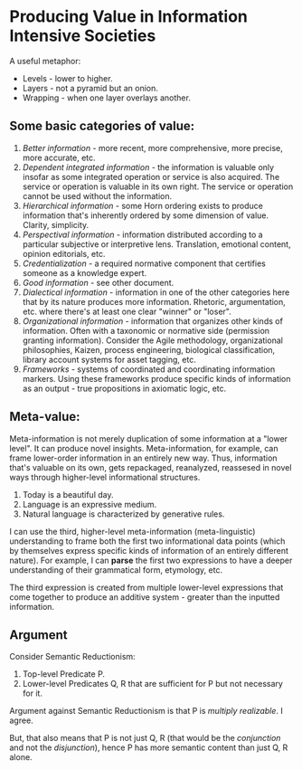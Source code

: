 # Producing Value in Information Intensive Societies

A useful metaphor:

* Levels - lower to higher.  
* Layers - not a pyramid but an onion.  
* Wrapping - when one layer overlays another.  

## Some basic categories of value:

1. *Better information* - more recent, more comprehensive, more precise, more accurate, etc.
1. *Dependent integrated information* - the information is valuable only insofar as some integrated operation or service is also acquired. The service or operation is valuable in its own right. The service or operation cannot be used without the information.
1. *Hierarchical information* - some Horn ordering exists to produce information that's inherently ordered by some dimension of value. Clarity, simplicity.
1. *Perspectival information* - information distributed according to a particular subjective or interpretive lens. Translation, emotional content, opinion editorials, etc.
1. *Credentialization* - a required normative component that certifies someone as a knowledge expert.
1. *Good information* - see other document.
1. *Dialectical information* - information in one of the other categories here that by its nature produces more information. Rhetoric, argumentation, etc. where there's at least one clear "winner" or "loser".
1. *Organizational information* - information that organizes other kinds of information. Often with a taxonomic or normative side (permission granting information). Consider the Agile methodology, organizational philosophies, Kaizen, process engineering, biological classification, library account systems for asset tagging, etc.
1. *Frameworks* - systems of coordinated and coordinating information markers. Using these frameworks produce specific kinds of information as an output - true propositions in axiomatic logic, etc.

## Meta-value:

Meta-information is not merely duplication of some information at a "lower level". It can produce novel insights. Meta-information, for example, can frame lower-order information in an entirely new way. Thus, information that's valuable on its own, gets repackaged, reanalyzed, reassesed in novel ways through higher-level informational structures.

1. Today is a beautiful day.
1. Language is an expressive medium.
1. Natural language is characterized by generative rules.

I can use the third, higher-level meta-information (meta-linguistic) understanding to frame both the first two informational data points (which by themselves express specific kinds of information of an entirely different nature). For example, I can **parse** the first two expressions to have a deeper understanding of their grammatical form, etymology, etc.

The third expression is created from multiple lower-level expressions that come together to produce an additive system - greater than the inputted information.

## Argument

Consider Semantic Reductionism:

1. Top-level Predicate P.
1. Lower-level Predicates Q, R that are sufficient for P but not necessary for it.

Argument against Semantic Reductionism is that P is *multiply realizable*. I agree.

But, that also means that P is not just Q, R (that would be the *conjunction* and not the *disjunction*), hence P has more semantic content than just Q, R alone.
